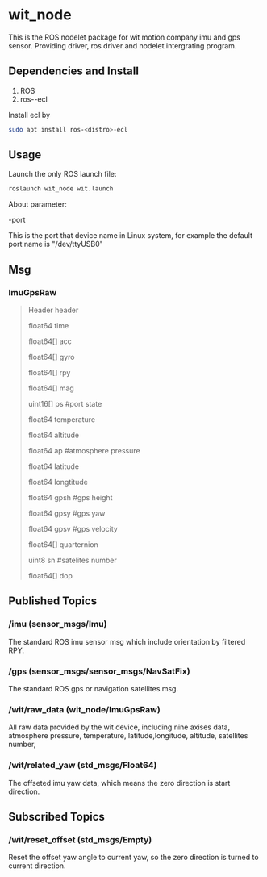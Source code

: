 # wit_node

This is the ROS nodelet package for wit motion company imu and gps sensor. Providing driver, ros driver and nodelet intergrating program.



## Dependencies and Install

1. ROS
2. ros-<distro>-ecl

Install ecl by

```bash
sudo apt install ros-<distro>-ecl
```



## Usage

Launch the only ROS launch file:

```bash
roslaunch wit_node wit.launch
```

About parameter:

-port

This is the port that device name in Linux system, for example the default port name is "/dev/ttyUSB0"



## Msg

### ImuGpsRaw

> Header header
>
> float64 time
>
> float64[] acc
>
> float64[] gyro
>
> float64[] rpy
>
> float64[] mag
>
> uint16[]  ps #port state
>
> float64   temperature
>
> float64   altitude
>
> float64   ap #atmosphere pressure
>
> float64   latitude
>
> float64   longtitude
>
> float64   gpsh #gps height
>
> float64   gpsy #gps yaw
>
> float64   gpsv #gps velocity
>
> float64[] quarternion
>
> uint8     sn #satelites number
>
> float64[] dop

## Published Topics

### /imu (sensor_msgs/Imu)

The standard ROS imu sensor msg which include orientation by filtered RPY.

### /gps (sensor_msgs/sensor_msgs/NavSatFix)

The standard ROS gps or navigation satellites msg.

### /wit/raw_data (wit_node/ImuGpsRaw)

All raw data provided by the wit device, including nine axises data, atmosphere pressure, temperature, latitude,longitude, altitude, satellites number,

### /wit/related_yaw (std_msgs/Float64)

The offseted imu yaw data, which means the zero direction is start direction.



## Subscribed Topics

### /wit/reset_offset (std_msgs/Empty)

Reset the offset yaw angle to current yaw,  so the zero direction is turned to current direction.




